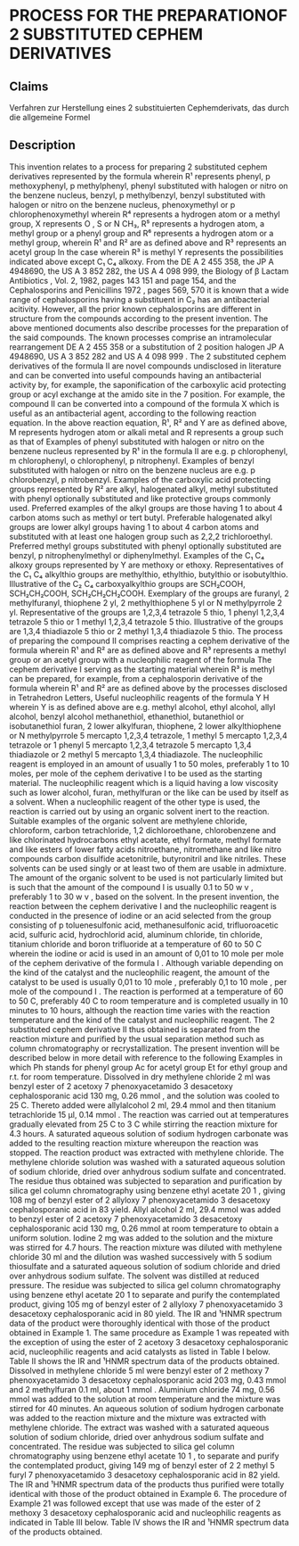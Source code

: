 # PROCESS FOR THE PREPARATIONOF 2 SUBSTITUTED CEPHEM DERIVATIVES

## Claims
Verfahren zur Herstellung eines 2 substituierten Cephemderivats, das durch die allgemeine Formel

## Description
This invention relates to a process for preparing 2 substituted cephem derivatives represented by the formula wherein R¹ represents phenyl, p methoxyphenyl, p methylphenyl, phenyl substituted with halogen or nitro on the benzene nucleus, benzyl, p methylbenzyl, benzyl substituted with halogen or nitro on the benzene nucleus, phenoxymethyl or p chlorophenoxymethyl wherein R⁴ represents a hydrogen atom or a methyl group, X represents O , S or N CH₃, R⁵ represents a hydrogen atom, a methyl group or a phenyl group and R⁶ represents a hydrogen atom or a methyl group, wherein R¹ and R² are as defined above and R³ represents an acetyl group In the case wherein R³ is methyl Y represents the possibilities indicated above except C₁ C₄ alkoxy. From the DE A 2 455 358, the JP A 4948690, the US A 3 852 282, the US A 4 098 999, the Biology of β Lactam Antibiotics , Vol. 2, 1982, pages 143 151 and page 154, and the Cephalosporins and Penicillins 1972 , pages 569, 570 it is known that a wide range of cephalosporins having a substituent in C₂ has an antibacterial acitivity. However, all the prior known cephalosporins are different in structure from the compounds according to the present invention. The above mentioned documents also describe processes for the preparation of the said compounds. The known processes comprise an intramolecular rearrangement DE A 2 455 358 or a substitution of 2 position halogen JP A 4948690, US A 3 852 282 and US A 4 098 999 . The 2 substituted cephem derivatives of the formula II are novel compounds undisclosed in literature and can be converted into useful compounds having an antibacterial activity by, for example, the saponification of the carboxylic acid protecting group or acyl exchange at the amido site in the 7 position. For example, the compound II can be converted into a compound of the formula X which is useful as an antibacterial agent, according to the following reaction equation. In the above reaction equation, R¹, R² and Y are as defined above, M represents hydrogen atom or alkali metal and R represents a group such as that of Examples of phenyl substituted with halogen or nitro on the benzene nucleus represented by R¹ in the formula II are e.g. p chlorophenyl, m chlorophenyl, o chlorophenyl, p nitrophenyl. Examples of benzyl substituted with halogen or nitro on the benzene nucleus are e.g. p chlorobenzyl, p nitrobenzyl. Examples of the carboxylic acid protecting groups represented by R² are alkyl, halogenated alkyl, methyl substituted with phenyl optionally substituted and like protective groups commonly used. Preferred examples of the alkyl groups are those having 1 to about 4 carbon atoms such as methyl or tert butyl. Preferable halogenated alkyl groups are lower alkyl groups having 1 to about 4 carbon atoms and substituted with at least one halogen group such as 2,2,2 trichloroethyl. Preferred methyl groups substituted with phenyl optionally substituted are benzyl, p nitrophenylmethyl or diphenylmethyl. Examples of the C₁ C₄ alkoxy groups represented by Y are methoxy or ethoxy. Representatives of the C₁ C₄ alkylthio groups are methylthio, ethylthio, butylthio or isobutylthio. Illustrative of the C₂ C₄ carboxyalkylthio groups are SCH₂COOH, SCH₂CH₂COOH, SCH₂CH₂CH₂COOH. Exemplary of the groups are furanyl, 2 methylfuranyl, thiophene 2 yl, 2 methylthiophene 5 yl or N methylpyrrole 2 yl. Representative of the groups are 1,2,3,4 tetrazole 5 thio, 1 phenyl 1,2,3,4 tetrazole 5 thio or 1 methyl 1,2,3,4 tetrazole 5 thio. Illustrative of the groups are 1,3,4 thiadiazole 5 thio or 2 methyl 1,3,4 thiadiazole 5 thio. The process of preparing the compound II comprises reacting a cephem derivative of the formula wherein R¹ and R² are as defined above and R³ represents a methyl group or an acetyl group with a nucleophilic reagent of the formula The cephem derivative I serving as the starting material wherein R³ is methyl can be prepared, for example, from a cephalosporin derivative of the formula wherein R¹ and R² are as defined above by the processes disclosed in Tetrahedron Letters, Useful nucleophilic reagents of the formula Y H wherein Y is as defined above are e.g. methyl alcohol, ethyl alcohol, allyl alcohol, benzyl alcohol methanethiol, ethanethiol, butanethiol or isobutanethiol furan, 2 lower alkylfuran, thiophene, 2 lower alkylthiophene or N methylpyrrole 5 mercapto 1,2,3,4 tetrazole, 1 methyl 5 mercapto 1,2,3,4 tetrazole or 1 phenyl 5 mercapto 1,2,3,4 tetrazole 5 mercapto 1,3,4 thiadiazole or 2 methyl 5 mercapto 1,3,4 thiadiazole. The nucleophilic reagent is employed in an amount of usually 1 to 50 moles, preferably 1 to 10 moles, per mole of the cephem derivative I to be used as the starting material. The nucleophilic reagent which is a liquid having a low viscosity such as lower alcohol, furan, methylfuran or the like can be used by itself as a solvent. When a nucleophilic reagent of the other type is used, the reaction is carried out by using an organic solvent inert to the reaction. Suitable examples of the organic solvent are methylene chloride, chloroform, carbon tetrachloride, 1,2 dichloroethane, chlorobenzene and like chlorinated hydrocarbons ethyl acetate, ethyl formate, methyl formate and like esters of lower fatty acids nitroethane, nitromethane and like nitro compounds carbon disulfide acetonitrile, butyronitril and like nitriles. These solvents can be used singly or at least two of them are usable in admixture. The amount of the organic solvent to be used is not particularly limited but is such that the amount of the compound I is usually 0.1 to 50 w v , preferably 1 to 30 w v , based on the solvent. In the present invention, the reaction between the cephem derivative I and the nucleophilic reagent is conducted in the presence of iodine or an acid selected from the group consisting of p toluenesulfonic acid, methanesulfonic acid, trifluoroacetic acid, sulfuric acid, hydrochlorid acid, aluminum chloride, tin chloride, titanium chloride and boron trifluoride at a temperature of 60 to 50 C wherein the iodine or acid is used in an amount of 0,01 to 10 mole per mole of the cephem derivative of the formula I . Although variable depending on the kind of the catalyst and the nucleophilic reagent, the amount of the catalyst to be used is usually 0,01 to 10 mole , preferably 0,1 to 10 mole , per mole of the compound I . The reaction is performed at a temperature of 60 to 50 C, preferably 40 C to room temperature and is completed usually in 10 minutes to 10 hours, although the reaction time varies with the reaction temperature and the kind of the catalyst and nucleophilic reagent. The 2 substituted cephem derivative II thus obtained is separated from the reaction mixture and purified by the usual separation method such as column chromatography or recrystallization. The present invention will be described below in more detail with reference to the following Examples in which Ph stands for phenyl group Ac for acetyl group Et for ethyl group and r.t. for room temperature. Dissolved in dry methylene chloride 2 ml was benzyl ester of 2 acetoxy 7 phenoxyacetamido 3 desacetoxy cephalosporanic acid 130 mg, 0.26 mmol , and the solution was cooled to 25 C. Thereto added were allylalcohol 2 ml, 29.4 mmol and then titanium tetrachloride 15 µl, 0.14 mmol . The reaction was carried out at temperatures gradually elevated from 25 C to 3 C while stirring the reaction mixture for 4.3 hours. A saturated aqueous solution of sodium hydrogen carbonate was added to the resulting reaction mixture whereupon the reaction was stopped. The reaction product was extracted with methylene chloride. The methylene chloride solution was washed with a saturated aqueous solution of sodium chloride, dried over anhydrous sodium sulfate and concentrated. The residue thus obtained was subjected to separation and purification by silica gel column chromatography using benzene ethyl acetate 20 1 , giving 108 mg of benzyl ester of 2 allyloxy 7 phenoxyacetamido 3 desacetoxy cephalosporanic acid in 83 yield. Allyl alcohol 2 ml, 29.4 mmol was added to benzyl ester of 2 acetoxy 7 phenoxyacetamido 3 desacetoxy cephalosporanic acid 130 mg, 0.26 mmol at room temperature to obtain a uniform solution. Iodine 2 mg was added to the solution and the mixture was stirred for 4.7 hours. The reaction mixture was diluted with methylene chloride 30 ml and the dilution was washed successively with 5 sodium thiosulfate and a saturated aqueous solution of sodium chloride and dried over anhydrous sodium sulfate. The solvent was distilled at reduced pressure. The residue was subjected to silica gel column chromatography using benzene ethyl acetate 20 1 to separate and purify the contemplated product, giving 105 mg of benzyl ester of 2 allyloxy 7 phenoxyacetamido 3 desacetoxy cephalosporanic acid in 80 yield. The IR and ¹HNMR spectrum data of the product were thoroughly identical with those of the product obtained in Example 1. The same procedure as Example 1 was repeated with the exception of using the ester of 2 acetoxy 3 desacetoxy cephalosporanic acid, nucleophilic reagents and acid catalysts as listed in Table I below. Table II shows the IR and ¹HNMR spectrum data of the products obtained. Dissolved in methylene chloride 5 ml were benzyl ester of 2 methoxy 7 phenoxyacetamido 3 desacetoxy cephalosporanic acid 203 mg, 0.43 mmol and 2 methylfuran 0.1 ml, about 1 mmol . Aluminium chloride 74 mg, 0.56 mmol was added to the solution at room temperature and the mixture was stirred for 40 minutes. An aqueous solution of sodium hydrogen carbonate was added to the reaction mixture and the mixture was extracted with methylene chloride. The extract was washed with a saturated aqueous solution of sodium chloride, dried over anhydrous sodium sulfate and concentrated. The residue was subjected to silica gel column chromatography using benzene ethyl acetate 10 1 , to separate and purify the contemplated product, giving 149 mg of benzyl ester of 2 2 methyl 5 furyl 7 phenoxyacetamido 3 desacetoxy cephalosporanic acid in 82 yield. The IR and ¹HNMR spectrum data of the products thus purified were totally identical with those of the product obtained in Example 6. The procedure of Example 21 was followed except that use was made of the ester of 2 methoxy 3 desacetoxy cephalosporanic acid and nucleophilic reagents as indicated in Table III below. Table IV shows the IR and ¹HNMR spectrum data of the products obtained.